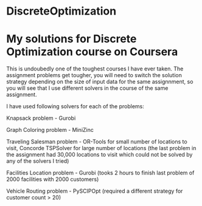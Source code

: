 # DiscreteOptimization

# My solutions for Discrete Optimization course on Coursera

This is undoubedly one of the toughest courses I have ever taken. 
The assignment problems get tougher, you will need to switch the solution strategy depending on the size of input data for the same assignnment,
so you will see that I use different solvers in the course of the same assignment.

I have used following solvers for each of the problems:

Knapsack problem - Gurobi

Graph Coloring problem - MiniZinc

Traveling Salesman problem - OR-Tools for small number of locations to visit, Concorde TSPSolver for large number of locations (the last problem in the assignment had 30,000 locations to visit which could not be solved by any of the solvers I tried)

Facilities Location problem - Gurobi (tooks 2 hours to finish last problem of 2000 facilities with 2000 customers)

Vehicle Routing problem - PySCIPOpt (required a different strategy for customer count > 20)

